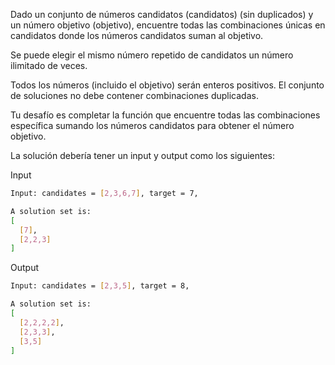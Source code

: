 Dado un conjunto de números candidatos (candidatos) (sin duplicados) y un número objetivo (objetivo), encuentre todas las combinaciones únicas en candidatos donde los números candidatos suman al objetivo.

Se puede elegir el mismo número repetido de candidatos un número ilimitado de veces.


Todos los números (incluido el objetivo) serán enteros positivos. El conjunto de soluciones no debe contener combinaciones duplicadas.

Tu desafío es completar la función que encuentre todas las combinaciones específica sumando los números candidatos para obtener el número objetivo.

La solución debería tener un input y output como los siguientes:

Input

```sh
Input: candidates = [2,3,6,7], target = 7,

A solution set is:
[
  [7],
  [2,2,3]
]
```

Output

```sh
Input: candidates = [2,3,5], target = 8,

A solution set is:
[
  [2,2,2,2],
  [2,3,3],
  [3,5]
]
```
